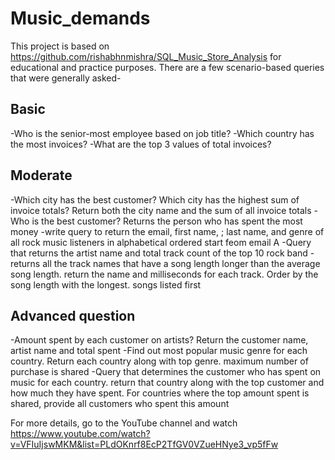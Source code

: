 # Music_demands

This project is based on https://github.com/rishabhnmishra/SQL_Music_Store_Analysis for educational and practice purposes.
There are a few scenario-based queries that were generally asked-
## Basic
-Who is the senior-most employee based on job title?
-Which country has the most invoices?
-What are the top 3 values of total invoices?

## Moderate
-Which city has the best customer? Which city has the highest sum of invoice totals? Return both the city name and the sum of all invoice totals
-Who is the best customer? Returns the person who has spent the most money
-write query to return the email, first name, ; last name, and genre of all rock music listeners in alphabetical ordered start feom email A
-Query that returns the artist name and total track count of the top 10 rock band
-returns all the track names that have a song length longer than the average song length. return the name and milliseconds for each track. Order by the song length with the longest. songs listed first

## Advanced question
-Amount spent by each customer on artists? Return the customer name, artist name and total spent
-Find out most popular music genre for each country. Return each country along with top genre. maximum number of purchase is shared
-Query that determines the customer who has spent on music for each country. return that country along with the top customer and how much they have spent. For countries where the top amount spent is shared, provide all customers who spent this amount

For more details, go to the YouTube channel and watch https://www.youtube.com/watch?v=VFIuIjswMKM&list=PLdOKnrf8EcP2TfGV0VZueHNye3_vp5fFw
